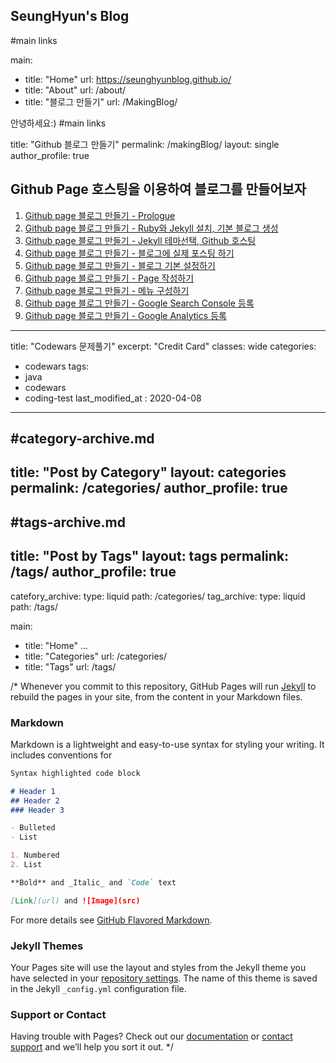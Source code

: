 ## SeungHyun's Blog 
#main links

main:
  - title: "Home"
    url: https://seunghyunblog.github.io/
  - title: "About"
    url: /about/
  - title: "블로그 만들기"
    url: /MakingBlog/
    

안녕하세요:)
#main links

title: "Github 블로그 만들기"
permalink: /makingBlog/
layout: single
author_profile: true

## Github Page 호스팅을 이용하여 블로그를 만들어보자

1.  [Github page 블로그 만들기 - Prologue](https://JinHoooooou.github.io/blog/making-blog-1/)
2.  [Github page 블로그 만들기 - Ruby와 Jekyll 설치, 기본 블로그 생성](https://JinHoooooou.github.io/blog/making-blog-2/)
3.  [Github page 블로그 만들기 -  Jekyll 테마선택, Github 호스팅](https://JinHoooooou.github.io/blog/making-blog-3/)
4.  [Github page 블로그 만들기 -  블로그에 실제 포스팅 하기](https://JinHoooooou.github.io/blog/making-blog-4/)
5.  [Github page 블로그 만들기 -  블로그 기본 설정하기](https://JinHoooooou.github.io/blog/making-blog-5/)
6.  [Github page 블로그 만들기 -  Page 작성하기](https://JinHoooooou.github.io/blog/making-blog-6/)
7.  [Github page 블로그 만들기 -  메뉴 구성하기](https://JinHoooooou.github.io/blog/making-blog-7/)
8.  [Github page 블로그 만들기 -  Google Search Console 등록](https://JinHoooooou.github.io/blog/making-blog-8/)
9.  [Github page 블로그 만들기 -  Google Analytics 등록](https://JinHoooooou.github.io/blog/making-blog-9/)

---
title: "Codewars 문제풀기"
excerpt: "Credit Card"
classes: wide
categories:
 - codewars
tags:
 - java
 - codewars
 - coding-test
last_modified_at : 2020-04-08
---

#category-archive.md
---
title: "Post by Category"
layout: categories
permalink: /categories/
author_profile: true
---

#tags-archive.md
---
title: "Post by Tags"
layout: tags
permalink: /tags/
author_profile: true
---
catefory_archive:
 type: liquid
 path: /categories/
tag_archive:
 type: liquid
 path: /tags/

main:
 - title: "Home"
 ...
 - title: "Categories"
   url: /categories/
 - title: "Tags"
   url: /tags/
   
   

/* Whenever you commit to this repository, GitHub Pages will run [Jekyll](https://jekyllrb.com/) to rebuild the pages in your site, from the content in your Markdown files.

### Markdown

Markdown is a lightweight and easy-to-use syntax for styling your writing. It includes conventions for

```markdown
Syntax highlighted code block

# Header 1
## Header 2
### Header 3

- Bulleted
- List

1. Numbered
2. List

**Bold** and _Italic_ and `Code` text

[Link](url) and ![Image](src)
```

For more details see [GitHub Flavored Markdown](https://guides.github.com/features/mastering-markdown/).

### Jekyll Themes

Your Pages site will use the layout and styles from the Jekyll theme you have selected in your [repository settings](https://github.com/LeeSeungHyun11/seung.github.io/settings). The name of this theme is saved in the Jekyll `_config.yml` configuration file.

### Support or Contact

Having trouble with Pages? Check out our [documentation](https://docs.github.com/categories/github-pages-basics/) or [contact support](https://github.com/contact) and we’ll help you sort it out. */

